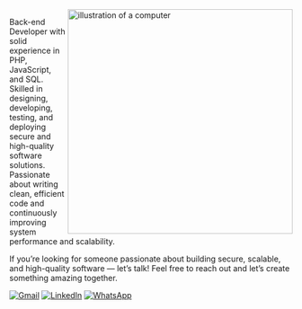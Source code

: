 <img src="https://raw.githubusercontent.com/MicaelliMedeiros/micaellimedeiros/master/image/computer-illustration.png" alt="illustration of a computer" min-width="400px" max-width="400px" width="400px" align="right">

<p align="left"> 
Back-end Developer with solid experience in PHP, JavaScript, and SQL.  
Skilled in designing, developing, testing, and deploying secure and high-quality software solutions.  
Passionate about writing clean, efficient code and continuously improving system performance and scalability.  
</p>


<p align="left">
If you’re looking for someone passionate about building secure, scalable, and high-quality software — let’s talk!  
Feel free to reach out and let’s create something amazing together.  

</p>

<p align="left">
  <a href="mailto:davi2008rodriguespires@gmail.com" title="Gmail">
  <img src="https://img.shields.io/badge/-Gmail-FF0000?style=flat-square&labelColor=FF0000&logo=gmail&logoColor=white" alt="Gmail"/></a>
  <a href="https://www.linkedin.com/in/davi-rodrigues-pires-06441b287" title="LinkedIn">
  <img src="https://img.shields.io/badge/-Linkedin-0e76a8?style=flat-square&logo=Linkedin&logoColor=white" alt="LinkedIn"/></a>
  <a href="https://wa.me/5511965482287" title="WhatsApp">
  <img src="https://img.shields.io/badge/-WhatsApp-25d366?style=flat-square&labelColor=25d366&logo=whatsapp&logoColor=white" alt="WhatsApp"/></a>
</p>
